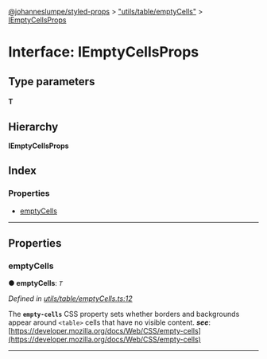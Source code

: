 [@johanneslumpe/styled-props](../README.md) > ["utils/table/emptyCells"](../modules/_utils_table_emptycells_.md) > [IEmptyCellsProps](../interfaces/_utils_table_emptycells_.iemptycellsprops.md)

# Interface: IEmptyCellsProps

## Type parameters
#### T 
## Hierarchy

**IEmptyCellsProps**

## Index

### Properties

* [emptyCells](_utils_table_emptycells_.iemptycellsprops.md#emptycells)

---

## Properties

<a id="emptycells"></a>

###  emptyCells

**● emptyCells**: *`T`*

*Defined in [utils/table/emptyCells.ts:12](https://github.com/johanneslumpe/styled-props/blob/3abf398/src/utils/table/emptyCells.ts#L12)*

The **`empty-cells`** CSS property sets whether borders and backgrounds appear around `<table>` cells that have no visible content.
*__see__*: [https://developer.mozilla.org/docs/Web/CSS/empty-cells](https://developer.mozilla.org/docs/Web/CSS/empty-cells)

___

